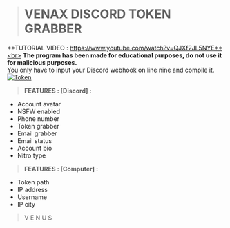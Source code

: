 > # __**VENAX DISCORD TOKEN GRABBER**__<br>

**TUTORIAL VIDEO : https://www.youtube.com/watch?v=QJXf2JL5NYE**<br>
**The program has been made for educational purposes, do not use it for malicious purposes.**<br>
You only have to input your Discord webhook on line nine and compile it.<br>
[![Token](https://media.discordapp.net/attachments/889902238628188254/889908778231812136/CC.png?width=701&height=701)](https://youtube.com/VENAX59)<br>

> **FEATURES : [Discord] :**
- Account avatar
- NSFW enabled
- Phone number
- Token grabber
- Email grabber
- Email status
- Account bio
- Nitro type

> **FEATURES : [Computer] :**
- Token path
- IP address
- Username
- IP city

> V E N U S
